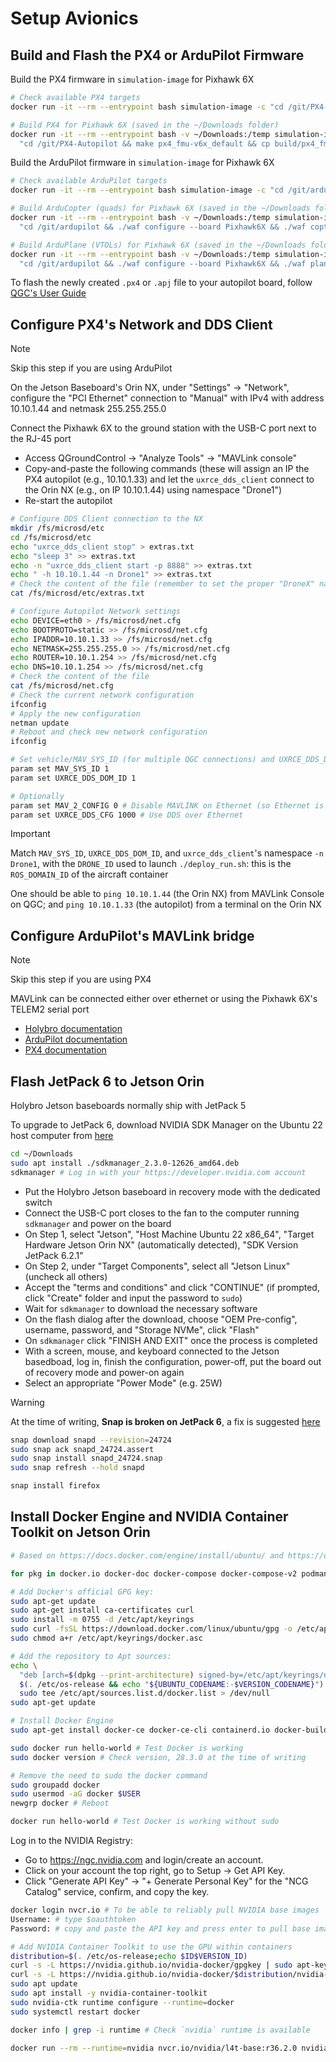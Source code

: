 # Setup Avionics

## Build and Flash the PX4 or ArduPilot Firmware

Build the PX4 firmware in `simulation-image` for Pixhawk 6X

```sh
# Check available PX4 targets
docker run -it --rm --entrypoint bash simulation-image -c "cd /git/PX4-Autopilot && make list_config_targets"

# Build PX4 for Pixhawk 6X (saved in the ~/Downloads folder)
docker run -it --rm --entrypoint bash -v ~/Downloads:/temp simulation-image -c \
  "cd /git/PX4-Autopilot && make px4_fmu-v6x_default && cp build/px4_fmu-v6x_default/*.px4 /temp/"
```

Build the ArduPilot firmware in `simulation-image` for Pixhawk 6X

```sh
# Check available ArduPilot targets
docker run -it --rm --entrypoint bash simulation-image -c "cd /git/ardupilot && ./waf list_boards"

# Build ArduCopter (quads) for Pixhawk 6X (saved in the ~/Downloads folder)
docker run -it --rm --entrypoint bash -v ~/Downloads:/temp simulation-image -c \
  "cd /git/ardupilot && ./waf configure --board Pixhawk6X && ./waf copter && cp build/Pixhawk6X/bin/*.apj /temp/"

# Build ArduPlane (VTOLs) for Pixhawk 6X (saved in the ~/Downloads folder)
docker run -it --rm --entrypoint bash -v ~/Downloads:/temp simulation-image -c \
  "cd /git/ardupilot && ./waf configure --board Pixhawk6X && ./waf plane && cp build/Pixhawk6X/bin/*.apj /temp/"
```

To flash the newly created `.px4` or `.apj` file to your autopilot board, follow [QGC's User Guide](https://docs.qgroundcontrol.com/Stable_V5.0/en/qgc-user-guide/setup_view/firmware.html) 

## Configure PX4's Network and DDS Client

> [!NOTE]
> Skip this step if you are using ArduPilot

On the Jetson Baseboard's Orin NX, under "Settings" -> "Network", configure the "PCI Ethernet" connection to "Manual" with IPv4 with address 10.10.1.44 and netmask 255.255.255.0

Connect the Pixhawk 6X to the ground station with the USB-C port next to the RJ-45 port

- Access QGroundControl -> "Analyze Tools" -> "MAVLink console"
- Copy-and-paste the following commands (these will assign an IP the PX4 autopilot (e.g., 10.10.1.33) and let the `uxrce_dds_client` connect to the Orin NX (e.g., on IP 10.10.1.44) using namespace "Drone1")
- Re-start the autopilot 

```sh
# Configure DDS Client connection to the NX
mkdir /fs/microsd/etc
cd /fs/microsd/etc
echo "uxrce_dds_client stop" > extras.txt
echo "sleep 3" >> extras.txt
echo -n "uxrce_dds_client start -p 8888" >> extras.txt
echo " -h 10.10.1.44 -n Drone1" >> extras.txt
# Check the content of the file (remember to set the proper "DroneX" namespace)
cat /fs/microsd/etc/extras.txt

# Configure Autopilot Network settings
echo DEVICE=eth0 > /fs/microsd/net.cfg
echo BOOTPROTO=static >> /fs/microsd/net.cfg
echo IPADDR=10.10.1.33 >> /fs/microsd/net.cfg
echo NETMASK=255.255.255.0 >> /fs/microsd/net.cfg
echo ROUTER=10.10.1.254 >> /fs/microsd/net.cfg
echo DNS=10.10.1.254 >> /fs/microsd/net.cfg
# Check the content of the file
cat /fs/microsd/net.cfg
# Check the current network configuration
ifconfig
# Apply the new configuration
netman update
# Reboot and check new network configuration
ifconfig

# Set vehicle/MAV_SYS_ID (for multiple QGC connections) and UXRCE_DDS_DOM_ID/ROS_DOMAIN_ID
param set MAV_SYS_ID 1
param set UXRCE_DDS_DOM_ID 1

# Optionally
param set MAV_2_CONFIG 0 # Disable MAVLINK on Ethernet (so Ethernet is used for XRCE-DDS only), if needed, also check params MAV_0_CONFIG, MAV_1_CONFIG
param set UXRCE_DDS_CFG 1000 # Use DDS over Ethernet
```

> [!IMPORTANT]
> Match `MAV_SYS_ID`, `UXRCE_DDS_DOM_ID`, and `uxrce_dds_client`'s namespace `-n Drone1`, with the `DRONE_ID` used to launch `./deploy_run.sh`: this is the `ROS_DOMAIN_ID` of the aircraft container

One should be able to `ping 10.10.1.44` (the Orin NX) from MAVLink Console on QGC; and `ping 10.10.1.33` (the autopilot) from a terminal on the Orin NX

<!-- 
Also read the [PX4 documentation](https://github.com/PX4/PX4-Autopilot/blob/main/docs/en/companion_computer/holybro_pixhawk_jetson_baseboard.md#ethernet-setup-using-netplan)
-->

## Configure ArduPilot's MAVLink bridge

> [!NOTE]
> Skip this step if you are using PX4

MAVLink can be connected either over ethernet or using the Pixhawk 6X's TELEM2 serial port

- [Holybro documentation](https://docs.holybro.com/autopilot/pixhawk-baseboards/pixhawk-jetson-baseboard/mavlink-bridge)
- [ArduPilot documentation](https://ardupilot.org/copter/docs/common-serial-options.html)
- [PX4 documentation](https://github.com/PX4/PX4-Autopilot/blob/main/docs/en/companion_computer/holybro_pixhawk_jetson_baseboard.md#mavlink-setup)

## Flash JetPack 6 to Jetson Orin

Holybro Jetson baseboards normally ship with JetPack 5

To upgrade to JetPack 6, download NVIDIA SDK Manager on the Ubuntu 22 host computer from [here](https://developer.nvidia.com/sdk-manager#installation_get_started)

```sh
cd ~/Downloads
sudo apt install ./sdkmanager_2.3.0-12626_amd64.deb 
sdkmanager # Log in with your https://developer.nvidia.com account 
```

- Put the Holybro Jetson baseboard in recovery mode with the dedicated switch
- Connect the USB-C port closes to the fan to the computer running `sdkmanager` and power on the board
- On Step 1, select "Jetson", "Host Machine Ubuntu 22 x86_64", "Target Hardware Jetson Orin NX" (automatically detected), "SDK Version JetPack 6.2.1"
- On Step 2, under "Target Components", select all "Jetson Linux" (uncheck all others)
- Accept the "terms and conditions" and click "CONTINUE" (if prompted, click "Create" folder and input the password to `sudo`)
- Wait for `sdkmanager` to download the necessary software
- On the flash dialog after the download, choose "OEM Pre-config", username, password, and "Storage NVMe", click "Flash"
- On `sdkmanager` click "FINISH AND EXIT" once the process is completed
- With a screen, mouse, and keyboard connected to the Jetson basedboad, log in, finish the configuration, power-off, put the board out of recovery mode and power-on again
- Select an appropriate "Power Mode" (e.g. 25W)

<!-- 
Also read the [PX4 documentation](https://github.com/PX4/PX4-Autopilot/blob/main/docs/en/companion_computer/holybro_pixhawk_jetson_baseboard.md#flashing-the-jetson-board)
-->

> [!WARNING]
> At the time of writing, **Snap is broken on JetPack 6**, a fix is suggested [here](https://forums.developer.nvidia.com/t/chromium-other-browsers-not-working-after-flashing-or-updating-heres-why-and-quick-fix/338891)
> ```sh
> snap download snapd --revision=24724
> sudo snap ack snapd_24724.assert
> sudo snap install snapd_24724.snap
> sudo snap refresh --hold snapd
> 
> snap install firefox
> ```

## Install Docker Engine and NVIDIA Container Toolkit on Jetson Orin

```sh
# Based on https://docs.docker.com/engine/install/ubuntu/ and https://docs.docker.com/engine/install/linux-postinstall/

for pkg in docker.io docker-doc docker-compose docker-compose-v2 podman-docker containerd runc; do sudo apt-get remove $pkg; done # none should be there

# Add Docker's official GPG key:
sudo apt-get update
sudo apt-get install ca-certificates curl
sudo install -m 0755 -d /etc/apt/keyrings
sudo curl -fsSL https://download.docker.com/linux/ubuntu/gpg -o /etc/apt/keyrings/docker.asc
sudo chmod a+r /etc/apt/keyrings/docker.asc

# Add the repository to Apt sources:
echo \
  "deb [arch=$(dpkg --print-architecture) signed-by=/etc/apt/keyrings/docker.asc] https://download.docker.com/linux/ubuntu \
  $(. /etc/os-release && echo "${UBUNTU_CODENAME:-$VERSION_CODENAME}") stable" | \
  sudo tee /etc/apt/sources.list.d/docker.list > /dev/null
sudo apt-get update

# Install Docker Engine
sudo apt-get install docker-ce docker-ce-cli containerd.io docker-buildx-plugin docker-compose-plugin

sudo docker run hello-world # Test Docker is working
sudo docker version # Check version, 28.3.0 at the time of writing

# Remove the need to sudo the docker command
sudo groupadd docker
sudo usermod -aG docker $USER
newgrp docker # Reboot

docker run hello-world # Test Docker is working without sudo
```

Log in to the NVIDIA Registry:

- Go to https://ngc.nvidia.com and login/create an account.
- Click on your account the top right, go to Setup -> Get API Key.
- Click "Generate API Key" -> "+ Generate Personal Key" for the "NCG Catalog" service, confirm, and copy the key.

```sh
docker login nvcr.io # To be able to reliably pull NVIDIA base images
Username: # type $oauthtoken
Password: # copy and paste the API key and press enter to pull base images from nvcr.io/
```

```sh
# Add NVIDIA Container Toolkit to use the GPU within containers
distribution=$(. /etc/os-release;echo $ID$VERSION_ID)
curl -s -L https://nvidia.github.io/nvidia-docker/gpgkey | sudo apt-key add -
curl -s -L https://nvidia.github.io/nvidia-docker/$distribution/nvidia-docker.list | sudo tee /etc/apt/sources.list.d/nvidia-docker.list
sudo apt update
sudo apt install -y nvidia-container-toolkit
sudo nvidia-ctk runtime configure --runtime=docker
sudo systemctl restart docker

docker info | grep -i runtime # Check `nvidia` runtime is available

docker run --rm --runtime=nvidia nvcr.io/nvidia/l4t-base:r36.2.0 nvidia-smi # Test nvidia-smi works in a container with Linux4Tegra
```
